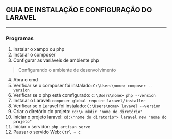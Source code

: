 ## GUIA DE INSTALAÇÃO E CONFIGURAÇÃO DO LARAVEL

------



### Programas 

1. Instalar o xampp ou php
2. Instalar o composer
3. Configurar as variáveis de ambiente php 

> Configurando o ambiente de desenvolvimento

4. Abra o cmd 
5. Verificar se o composer foi instalado: `C:\Users\nome> composer --version`
6. Verificar se o php está comfigurado:  `C:\Users\nome> php --version` 
7. Instalar o Laravel: `composer global require laravel/installer`  
8. Verificar se o Laravel foi instalado: `C:\Users\nome> lavavel --version`
9. Criar o diretório do projeto: `cd:\> mkdir "nome do diretório"`
10. Iniciar o projeto laravel: `cd:\"nome do diretorio"> laravel new "nome do projeto"`
11. Iniciar o servidor: `php artisan serve`
12. Pausar o servido Web: `Ctrl + c`

